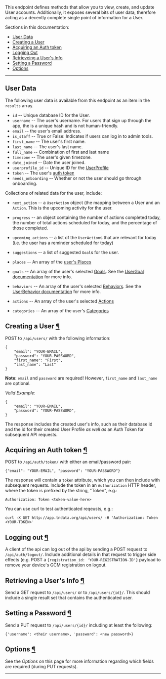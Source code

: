 This endpoint defines methods that allow you to view, create, and update
User accounts. Additionally, it exposes several bits of user data, therefore
acting as a decently complete single point of information for a User.

Sections in this documentation:

* <a href="#user-data">User Data</a>
* <a href="#creating-a-user">Creating a User</a>
* <a href="#acquiring-an-auth-token">Acquiring an Auth token</a>
* <a href="#logging-out">Logging Out</a>
* <a href="#retrieving-a-users-info">Retrieveing a User's Info</a>
* <a href="#setting-a-password">Setting a Password</a>
* <a href="#options">Options</a>

----

## User Data

The following user data is available from this endpoint as an item in the
`results` array.

* `id` -- Unique database ID for the User.
* `username` -- The user's username. For users that sign up through the app,
  the is a unique hash and is not human-friendly.
* `email` -- the user's email address.
* `is_staff` -- True or False: Indicates if users can log in to admin tools.
* `first_name` -- The user's first name.
* `last_name` -- The user's last name.
* `full_name` -- Combination of first and last name
* `timezone` -- The user's given timezone.
* `date_joined` -- Date the user joined.
* `userprofile_id` -- Unique ID for the [UserProfile](/api/userprofiles/)
* `token` -- The user's [auth token](#acquiring-an-autho-token)
* `needs_onboarding` -- Whether or not the user should go through onboarding.

Collections of related data for the user, include:

* `next_action` -- a `UserAction` object (the mapping between a User and
  an `Action`. This is the upcoming activity for the user.
* `progress` -- an object containing the number of actions completed today,
  the number of total actions scheduled for today, and the percentage of
  those completed.
* `upcoming_actions` -- a list of the `UserAction`s that are relevant for
  today (i.e. the user has a reminder scheduled for today)
* `suggestions` -- a list of suggested `Goal`s for the user.

* `places` -- An array of the [user's Places](/api/users/places/)
* `goals` -- An array of the user's selected [Goals](/api/users/goals/). See the
  [UserGoal documentation](/api/users/goals/) for more info.
* `behaviors` -- An array of the user's selected [Behaviors](/api/users/behaviors/).
  See the [UserBehavior documentation](/api/users/behaviors/)
  for more info.
* `actions` -- An array of the user's selected [Actions](/api/users/actions/)
* `categories` -- An array of the user's [Categories](/api/users/categories/)

## Creating a User <a href="#creating-a-user">&para;</a>

POST to `/api/users/` with the following information:

    {
        "email": "YOUR-EMAIL",
        "password": "YOUR-PASSWORD",
        "first_name": "First",
        "last_name": "Last"
    }

**Note**: `email` and `password` are required! However, `first_name` and
`last_name` are optional.

*Valid Example*:

    {
        "email": "YOUR-EMAIL",
        "password": "YOUR-PASSWORD",
    }


The response includes the created user's info, such as their database id
and the id for their created User Profile *as well as* an Auth Token for
subsequent API requests.

## Acquiring an Auth token <a href="#acquiring-an-auth-token">&para;</a>

POST to `/api/auth/token/` with either an  email/password pair:

    {"email": "YOUR-EMAIL", "password": "YOUR-PASSWORD"}


The response will contain a `token` attribute, which you can then include
with subsequent requests. Include the token in an `Authorization` HTTP
header, where the token is prefixed by the string, "Token", e.g.:

    Authorization: Token <token-value-here>

You can use curl to test authenticated reqeusts, e.g.:

    curl -X GET http://app.tndata.org/api/users/ -H 'Authorization: Token <YOUR-TOKEN>'

## Logging out <a href="#logging-out">&para;</a>

A client of the api can log out of the api by sending a POST request to
`/api/auth/logout/`. Include additional details in that request to trigger
side effects (e.g. POST a `{registration_id: 'YOUR-REGISTRATION-ID'}` payload
to remove your device's GCM registration on logout.

## Retrieving a User's Info <a href="#retrieving-a-users-info">&para;</a>

Send a GET request to `/api/users/` or to `/api/users/{id}/`.
This should include a single result set that contains the authenticated user.

## Setting a Password <a href="#setting-a-password">&para;</a>

Send a PUT request to `/api/users/{id}/` including at least the following:

    {'username': <their username>, 'password': <new password>}

## Options <a href="#options">&para;</a>

See the *Options* on this page for more information regarding which fields
are required (during PUT requests).

----

